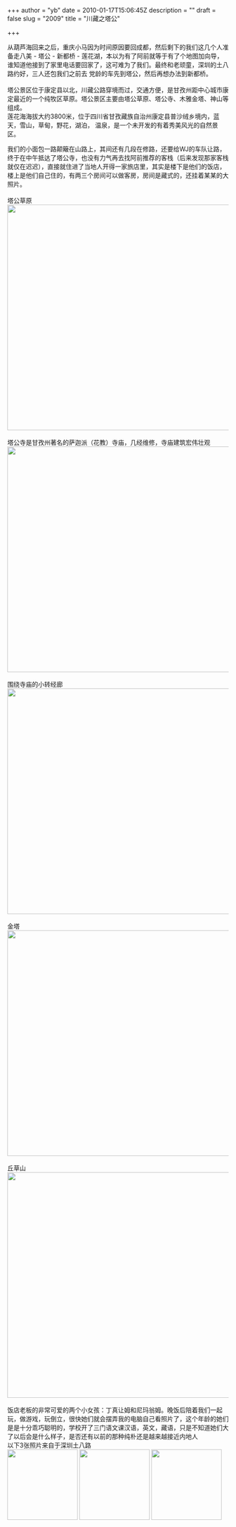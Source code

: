 +++
author = "yb"
date = 2010-01-17T15:06:45Z
description = ""
draft = false
slug = "2009"
title = "川藏之塔公"

+++


从葫芦海回来之后，重庆小马因为时间原因要回成都，然后剩下的我们这几个人准备走八美 - 塔公 - 新都桥 -
莲花湖，本以为有了阿前就等于有了个地图加向导，谁知道他接到了家里电话要回家了，这可难为了我们。最终和老顽童，深圳的土八路约好，三人还包我们之前去
党龄的车先到塔公，然后再想办法到新都桥。<br>
<br>
塔公景区位于康定县以北，川藏公路穿境而过，交通方便，是甘孜州距中心城市康定最近的一个纯牧区草原。塔公景区主要由塔公草原、塔公寺、木雅金塔、神山等组成。<br>
莲花海海拔大约3800米，位于四川省甘孜藏族自治州康定县普沙绒乡境内，蓝天，雪山，草甸，野花，湖泊， 温泉，是一个未开发的有着秀美风光的自然景区。<br>

<!--more-->
我们的小面包一路颠簸在山路上，其间还有几段在修路，还要给WJ的车队让路，终于在中午抵达了塔公寺，也没有力气再去找阿前推荐的客栈（后来发现那家客栈
就仅在迟迟），直接就住进了当地人开得一家旅店里，其实是楼下是他们的饭店，楼上是他们自己住的，有两三个房间可以做客房，房间是藏式的，还挂着某某的大照片。<br><br>塔公草原<br><a class="" target="" href="http://i773.photobucket.com/albums/yy16/yongbin0/ChuanZang2009/img_1268.jpg"><img alt="" title="" style="width: 512px;" class="yui-img" src="http://i773.photobucket.com/albums/yy16/yongbin0/ChuanZang2009/img_1268.jpg"></a><br><br>塔公寺是甘孜州著名的萨迦派（花教）寺庙，几经维修，寺庙建筑宏伟壮观<br><a class="" target="" href="http://i773.photobucket.com/albums/yy16/yongbin0/ChuanZang2009/img_1276.jpg"><img alt="" title="" style="width: 512px;" class="yui-img" src="http://i773.photobucket.com/albums/yy16/yongbin0/ChuanZang2009/img_1276.jpg"></a><br><br>围绕寺庙的小转经廊<br><a class="" target="" href="http://i773.photobucket.com/albums/yy16/yongbin0/ChuanZang2009/img_1285.jpg"><img alt="" title="" style="width: 512px;" class="yui-img" src="http://i773.photobucket.com/albums/yy16/yongbin0/ChuanZang2009/img_1285.jpg"></a><br><br>金塔<br><a class="" target="" href="http://i773.photobucket.com/albums/yy16/yongbin0/ChuanZang2009/img_1315.jpg"><img alt="" title="" style="width: 512px;" class="yui-img" src="http://i773.photobucket.com/albums/yy16/yongbin0/ChuanZang2009/img_1315.jpg"></a><br><br>丘草山<br><a class="" target="" href="http://i773.photobucket.com/albums/yy16/yongbin0/ChuanZang2009/img_1327.jpg"><img alt="" title="" style="width: 512px;" class="yui-img" src="http://i773.photobucket.com/albums/yy16/yongbin0/ChuanZang2009/img_1327.jpg"></a><br><br>饭店老板的非常可爱的两个小女孩：丁真让姆和尼玛翁姆。晚饭后陪着我们一起玩，做游戏，玩倒立，很快她们就会摆弄我的电脑自己看照片了，这个年龄的她们是是十分乖巧聪明的，学校开了三门语文课汉语，英文，藏语，只是不知道她们大了以后会是什么样子，是否还有以前的那种纯朴还是越来越接近内地人<br>以下3张照片来自于深圳土八路<br><a class="" target="" href="http://i773.photobucket.com/albums/yy16/yongbin0/ChuanZang2009/01.jpg"><img alt="" title="" style="width: 160px;" class="yui-img" src="http://i773.photobucket.com/albums/yy16/yongbin0/ChuanZang2009/01.jpg"></a> <a class="" target="" href="http://i773.photobucket.com/albums/yy16/yongbin0/ChuanZang2009/02.jpg"><img alt="" title="" style="width: 160px;" class="yui-img" src="http://i773.photobucket.com/albums/yy16/yongbin0/ChuanZang2009/02.jpg"></a> <a class="" target="" href="http://i773.photobucket.com/albums/yy16/yongbin0/ChuanZang2009/03.jpg"><img alt="" title="" style="width: 160px;" class="yui-img" src="http://i773.photobucket.com/albums/yy16/yongbin0/ChuanZang2009/03.jpg"></a><br><br>

